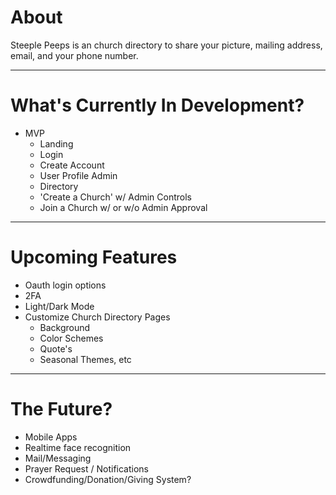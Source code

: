 # About

Steeple Peeps is an church directory to share your picture, mailing address, email, and your phone number.

---

# What's Currently In Development?

- MVP
  - Landing
  - Login
  - Create Account
  - User Profile Admin
  - Directory
  - 'Create a Church' w/ Admin Controls
  - Join a Church w/ or w/o Admin Approval

---
# Upcoming Features

- Oauth login options
- 2FA
- Light/Dark Mode
- Customize Church Directory Pages
  - Background
  - Color Schemes
  - Quote's
  - Seasonal Themes, etc

---

# The Future?

- Mobile Apps
- Realtime face recognition
- Mail/Messaging
- Prayer Request / Notifications
- Crowdfunding/Donation/Giving System?

